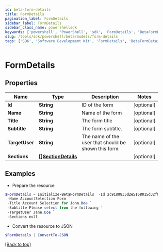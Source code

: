 ```yaml
---
id: beta-form-details
title: FormDetails
pagination_label: FormDetails
sidebar_label: FormDetails
sidebar_class_name: powershellsdk
keywords: ['powershell', 'PowerShell', 'sdk', 'FormDetails', 'BetaFormDetails']
slug: /tools/sdk/powershell/beta/models/form-details
tags: ['SDK', 'Software Development Kit', 'FormDetails', 'BetaFormDetails']
---
```


# FormDetails

## Properties

| Name | Type | Description | Notes |
| --- | --- | --- | --- |
| **Id** | **String** | ID of the form | [optional] |
| **Name** | **String** | Name of the form | [optional] |
| **Title** | **String** | The form title | [optional] |
| **Subtitle** | **String** | The form subtitle. | [optional] |
| **TargetUser** | **String** | The name of the user that should be shown this form | [optional] |
| **Sections** | [**[]SectionDetails**](section-details) |  | [optional] |

## Examples

- Prepare the resource

```powershell
$FormDetails = Initialize-BetaFormDetails  -Id 2c9180835d2e5168015d32f890ca1581 `
 -Name AccountSelection Form `
 -Title Account Selection for John.Doe `
 -Subtitle Please select from the following `
 -TargetUser Jane.Doe `
 -Sections null
```

- Convert the resource to JSON

```powershell
$FormDetails | ConvertTo-JSON
```

[[Back to top]](#)
